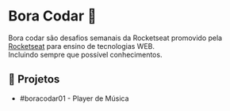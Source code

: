 # Bora Codar 🚀
Bora codar são desafios semanais da Rocketseat promovido pela [Rocketseat](https://www.rocketseat.com.br/boracodar/) para ensino de tecnologias WEB. 
<br>
Incluindo sempre que possível conhecimentos.

## 🔖 Projetos
- #boracodar01 - Player de Música

